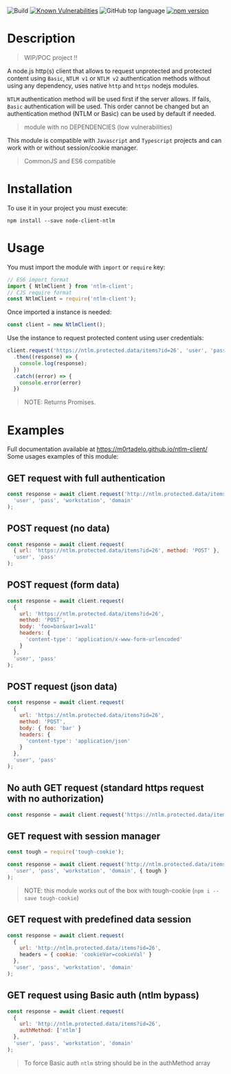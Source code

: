 ![Build](https://github.com/m0rtadelo/ntlm-client/actions/workflows/pages.yml/badge.svg)
[![Known Vulnerabilities](https://snyk.io//test/github/m0rtadelo/ntlm-client/badge.svg?targetFile=package.json)](https://snyk.io//test/github/m0rtadelo/ntlm-client?targetFile=package.json)
![GitHub top language](https://img.shields.io/github/languages/top/m0rtadelo/ntlm-client.svg)
[![npm version](https://badge.fury.io/js/node-client-ntlm.svg)](https://badge.fury.io/js/node-client-ntlm)
# Description

> WIP/POC project !!

A node.js http(s) client that allows to request unprotected and protected content using `Basic`, `NTLM v1` or `NTLM v2` authentication methods without using any dependency, uses native `http` and `https` nodejs modules.

`NTLM` authentication method will be used first if the server allows. If fails, `Basic` authentication will be used. This order cannot be changed but an authentication method (NTLM or Basic) can be used by default if needed.

> module with no DEPENDENCIES (low vulnerabilities)

This module is compatible with `Javascript` and `Typescript` projects and can work with or without session/cookie manager.

> CommonJS and ES6 compatible


# Installation

To use it in your project you must execute:
```
npm install --save node-client-ntlm
```

# Usage

You must import the module with `import` or `require` key:
```javascript
// ES6 import format
import { NtlmClient } from 'ntlm-client';
// CJS require format
const NtlmClient = require('ntlm-client');
```

Once imported a instance is needed:
```javascript
const client = new NtlmClient();
```

Use the instance to request protected content using user credentials:
```javascript
client.request('https://ntlm.protected.data/items?id=26', 'user', 'pass')
  .then((response) => {
    console.log(response);
  })
  .catch((error) => {
    console.error(error)
  })
```
> NOTE: Returns Promises.
# Examples
Full documentation available at https://m0rtadelo.github.io/ntlm-client/
Some usages examples of this module:
## GET request with full authentication
```javascript
const response = await client.request('http://ntlm.protected.data/items?id=26',
  'user', 'pass', 'workstation', 'domain'
);
```
## POST request (no data)
```javascript
const response = await client.request(
  { url: 'https://ntlm.protected.data/items?id=26', method: 'POST' },
  'user', 'pass'
);
```

## POST request (form data)
```javascript
const response = await client.request(
  { 
    url: 'https://ntlm.protected.data/items?id=26',
    method: 'POST',
    body: 'foo=bar&var1=val1'
    headers: {
      'content-type': 'application/x-www-form-urlencoded'
    }
  },
  'user', 'pass'
);
```

## POST request (json data)
```javascript
const response = await client.request(
  { 
    url: 'https://ntlm.protected.data/items?id=26',
    method: 'POST',
    body: { foo: 'bar' }
    headers: {
      'content-type': 'application/json'
    }
  },
  'user', 'pass'
);
```
## No auth GET request (standard https request with no authorization)
```javascript
const response = await client.request('https://ntlm.protected.data/items?id=26');
```
## GET request with session manager
```javascript
const tough = require('tough-cookie');

const response = await client.request('http://ntlm.protected.data/items?id=26',
  'user', 'pass', 'workstation', 'domain', { tough }
);
```
>NOTE: this module works out of the box with tough-cookie (`npm i --save tough-cookie`)

## GET request with predefined data session
```javascript
const response = await client.request(
  {
    url: 'http://ntlm.protected.data/items?id=26',
    headers = { cookie: 'cookieVar=cookieVal' }
  },
  'user', 'pass', 'workstation', 'domain'
);
```

## GET request using Basic auth (ntlm bypass)
```javascript
const response = await client.request(
  {
    url: 'http://ntlm.protected.data/items?id=26',
    authMethod: ['ntlm']
  },
  'user', 'pass', 'workstation', 'domain'
);
```
> To force Basic auth `ntlm` string should be in the authMethod array